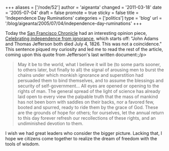 +++
aliases = ['/node/52']
author = 'aigeanta'
changed = '2011-03-18'
date = '2005-07-04'
draft = false
promote = true
sticky = false
title = 'Independence Day Ruminations'
categories = ['politics']
type = 'blog'
url = '/blog/aigeanta/2005/07/04/independence-day-ruminations'
+++
<p>Today the <a href="http://www.sfgate.com/">San Francisco Chronicle</a> had an interesting opinion piece, <a href="http://www.sfgate.com/cgi-bin/article.cgi?file=/chronicle/archive/2005/07/04/EDGM7C90V51.DTL">Celebrating independence from ignorance</a>, which starts off: "John Adams and Thomas Jefferson both died July 4, 1826.
 This was not  a coincidence." This sentence piqued my curiosity and led me to read the rest of the article, coming upon this quote from Jefferson's last written document:;/p><blockquote>May it be to the world, what I believe it will be (to some parts sooner, to  others later, but finally to all) the signal of arousing men to burst the chains under which monkish ignorance and superstition had persuaded them to bind themselves, and to assume the blessings and security of self-government... All eyes are opened or opening to the rights of man. The general spread of  the light of science has already laid open to every view the palpable truth that the mass of mankind has not been born with saddles on their backs, nor a  favored few, booted and spurred, ready to ride them by the grace of God. These are the grounds of hope for others; for ourselves, let the annual return to  this day forever refresh our recollections of these rights, and an  undiminished devotion to them.</blockquote><p>I wish we had great leaders who consider the bigger picture. Lacking that, I hope we citizens come together to realize the dream of freedom with the tools of wisdom.</p>



